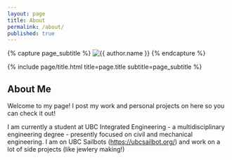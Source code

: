 ```yaml
---
layout: page
title: About
permalink: /about/
published: true
---
```


<div class="page" markdown="1">

{% capture page_subtitle %}
<img
    class="me"
    alt="{{ author.name }}"
    src="{{ site.author.photo | relative_url }}"
    srcset="{{ site.author.photo2x | relative_url }} 2x"
/>
{% endcapture %}

{% include page/title.html title=page.title subtitle=page_subtitle %}

## About Me 

Welcome to my page! I post my work and personal projects on here so you can check it out!

I am currently a student at UBC Integrated Engineering - a multidisciplinary engineering degree - presently focused on civil and mechanical engineering.  I am on UBC Sailbots (https://ubcsailbot.org/) and work on a lot of side projects (like jewlery making!) 

</div>

